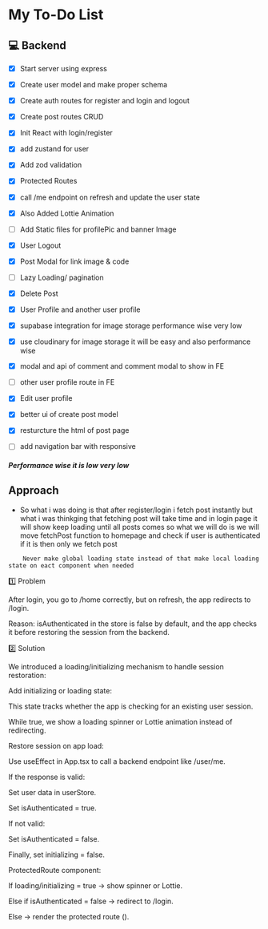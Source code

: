 # My To-Do List

## 💻 Backend
- [X] Start server using express
- [X] Create user model and make proper schema
- [X] Create auth routes for register and login and logout
- [X] Create post routes CRUD
- [X] Init React with login/register
- [X] add zustand for user
- [X] Add zod validation
- [X] Protected Routes
- [X] call /me endpoint on refresh and update the user state
- [X] Also Added Lottie Animation
- [ ] Add Static files for profilePic and banner Image
- [X] User Logout 
- [X] Post Modal for link image & code 
- [ ] Lazy Loading/ pagination 
- [X] Delete Post 
- [X] User Profile and another user profile 
- [X] supabase integration for image storage performance wise very low
- [X] use cloudinary for image storage it will be easy and also performance wise
- [X] modal and api of comment and comment modal to show in FE
- [ ] other user profile route in FE
- [X] Edit user profile 
- [X] better ui of create post model 
- [X] resturcture the html of post page
- [ ] add navigation bar with responsive


##### Performance wise it is low very low  

## Approach
- So what i was doing is that after register/login i fetch post instantly but what i was thinkging that fetching post will take time and in login page it will show keep loading until all posts comes so what we will do is we will move fetchPost function to homepage and check if user is authenticated if it is then only we fetch post

```
    Never make global loading state instead of that make local loading state on eact component when needed
```

1️⃣ Problem

After login, you go to /home correctly, but on refresh, the app redirects to /login.

Reason: isAuthenticated in the store is false by default, and the app checks it before restoring the session from the backend.

2️⃣ Solution

We introduced a loading/initializing mechanism to handle session restoration:

Add initializing or loading state:

This state tracks whether the app is checking for an existing user session.

While true, we show a loading spinner or Lottie animation instead of redirecting.

Restore session on app load:

Use useEffect in App.tsx to call a backend endpoint like /user/me.

If the response is valid:

Set user data in userStore.

Set isAuthenticated = true.

If not valid:

Set isAuthenticated = false.

Finally, set initializing = false.

ProtectedRoute component:

If loading/initializing = true → show spinner or Lottie.

Else if isAuthenticated = false → redirect to /login.

Else → render the protected route (<Outlet />).